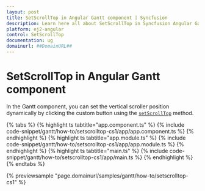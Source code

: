 ```yaml
---
layout: post
title: SetScrollTop in Angular Gantt component | Syncfusion
description: Learn here all about SetScrollTop in Syncfusion Angular Gantt component of Syncfusion Essential JS 2 and more.
platform: ej2-angular
control: SetScrollTop 
documentation: ug
domainurl: ##DomainURL##
---
```


# SetScrollTop in Angular Gantt component

In the Gantt component, you can set the vertical scroller position dynamically by clicking the custom button using the [`setScrollTop`](https://ej2.syncfusion.com/angular/documentation/api/gantt/#setscrolltop) method.

{% tabs %}
{% highlight ts tabtitle="app.component.ts" %}
{% include code-snippet/gantt/how-to/setscrolltop-cs1/app/app.component.ts %}
{% endhighlight %}
{% highlight ts tabtitle="app.module.ts" %}
{% include code-snippet/gantt/how-to/setscrolltop-cs1/app/app.module.ts %}
{% endhighlight %}
{% highlight ts tabtitle="main.ts" %}
{% include code-snippet/gantt/how-to/setscrolltop-cs1/app/main.ts %}
{% endhighlight %}
{% endtabs %}
  
{% previewsample "page.domainurl/samples/gantt/how-to/setscrolltop-cs1" %}